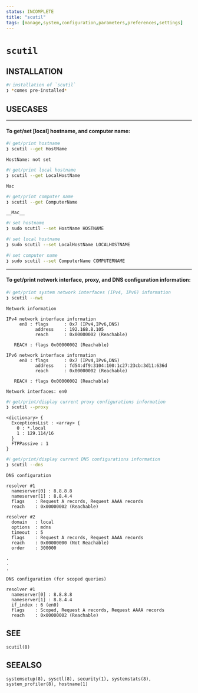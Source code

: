 ```yaml
---
status: INCOMPLETE
title: "scutil"
tags: [manage,system,configuration,parameters,preferences,settings]
---
```


# `scutil`

## INSTALLATION


```bash
#ℹ︎ installation of `scutil`
❯ *comes pre-installed*
```


## USECASES

----
#### To get/set [local] hostname, and computer name:


```bash
#ℹ︎ get/print hostname
❯ scutil --get HostName
```

    HostName: not set


```bash
#ℹ︎ get/print local hostname
❯ scutil --get LocalHostName
```

    Mac


```bash
#ℹ︎ get/print computer name
❯ scutil --get ComputerName
```

    __Mac__


```bash
#ℹ︎ set hostname
❯ sudo scutil --set HostName HOSTNAME
```


```bash
#ℹ︎ set local hostname
❯ sudo scutil --set LocalHostName LOCALHOSTNAME
```


```bash
#ℹ︎ set computer name
❯ sudo scutil --set ComputerName COMPUTERNAME
```


----
#### To get/print network interface, proxy, and DNS configuration information:


```bash
#ℹ︎ get/print system network interfaces (IPv4, IPv6) information
❯ scutil --nwi
```

    Network information

    IPv4 network interface information
         en0 : flags      : 0x7 (IPv4,IPv6,DNS)
               address    : 192.168.8.105
               reach      : 0x00000002 (Reachable)

       REACH : flags 0x00000002 (Reachable)

    IPv6 network interface information
         en0 : flags      : 0x7 (IPv4,IPv6,DNS)
               address    : fd54:df9:3104:100:1c27:23cb:3d11:636d
               reach      : 0x00000002 (Reachable)

       REACH : flags 0x00000002 (Reachable)

    Network interfaces: en0


```bash
#ℹ︎ get/print/display current proxy configurations information
❯ scutil --proxy
```

    <dictionary> {
      ExceptionsList : <array> {
        0 : *.local
        1 : 129.114/16
      }
      FTPPassive : 1
    }


```bash
#ℹ︎ get/print/display current DNS configurations information
❯ scutil --dns
```

    DNS configuration

    resolver #1
      nameserver[0] : 8.8.8.8
      nameserver[1] : 8.8.4.4
      flags    : Request A records, Request AAAA records
      reach    : 0x00000002 (Reachable)

    resolver #2
      domain   : local
      options  : mdns
      timeout  : 5
      flags    : Request A records, Request AAAA records
      reach    : 0x00000000 (Not Reachable)
      order    : 300000

    .
    .
    .

    DNS configuration (for scoped queries)

    resolver #1
      nameserver[0] : 8.8.8.8
      nameserver[1] : 8.8.4.4
      if_index : 6 (en0)
      flags    : Scoped, Request A records, Request AAAA records
      reach    : 0x00000002 (Reachable)


## SEE

    scutil(8)

## SEEALSO

    systemsetup(8), sysctl(8), security(1), systemstats(8), system_profiler(8), hostname(1)

